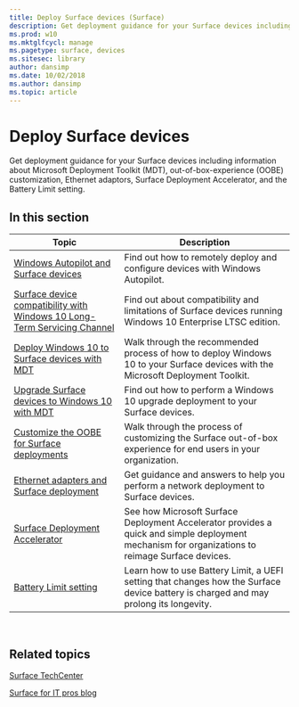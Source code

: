 ```yaml
---
title: Deploy Surface devices (Surface)
description: Get deployment guidance for your Surface devices including information about MDT, OOBE customization, Ethernet adaptors, and Surface Deployment Accelerator.
ms.prod: w10
ms.mktglfcycl: manage
ms.pagetype: surface, devices
ms.sitesec: library
author: dansimp
ms.date: 10/02/2018
ms.author: dansimp
ms.topic: article
---
```


# Deploy Surface devices

Get deployment guidance for your Surface devices including information about Microsoft Deployment Toolkit (MDT), out-of-box-experience (OOBE) customization, Ethernet adaptors, Surface Deployment Accelerator, and the Battery Limit setting.

## In this section

| Topic | Description |
| --- | --- |
| [Windows Autopilot and Surface devices](windows-autopilot-and-surface-devices.md) | Find out how to remotely deploy and configure devices with Windows Autopilot. |
| [Surface device compatibility with Windows 10 Long-Term Servicing Channel](surface-device-compatibility-with-windows-10-ltsc.md) | Find out about compatibility and limitations of Surface devices running Windows 10 Enterprise LTSC edition. |
| [Deploy Windows 10 to Surface devices with MDT](deploy-windows-10-to-surface-devices-with-mdt.md) | Walk through the recommended process of how to deploy Windows 10 to your Surface devices with the Microsoft Deployment Toolkit.|
| [Upgrade Surface devices to Windows 10 with MDT](upgrade-surface-devices-to-windows-10-with-mdt.md)| Find out how to perform a Windows 10 upgrade deployment to your Surface devices. |
| [Customize the OOBE for Surface deployments](customize-the-oobe-for-surface-deployments.md)| Walk through the process of customizing the Surface out-of-box experience for end users in your organization.|
| [Ethernet adapters and Surface deployment](ethernet-adapters-and-surface-device-deployment.md)| Get guidance and answers to help you perform a network deployment to Surface devices.|
| [Surface Deployment Accelerator](microsoft-surface-deployment-accelerator.md)| See how Microsoft Surface Deployment Accelerator provides a quick and simple deployment mechanism for organizations to reimage Surface devices. |
[Battery Limit setting](battery-limit.md) | Learn how to use Battery Limit, a UEFI setting that changes how the Surface device battery is charged and may prolong its longevity.



 

## Related topics


[Surface TechCenter](https://technet.microsoft.com/windows/surface)

[Surface for IT pros blog](http://blogs.technet.com/b/surface/)

 

 





